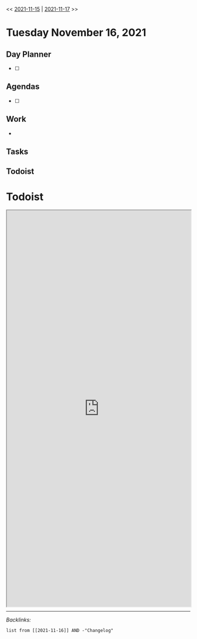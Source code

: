\<\< [2021-11-15](2021-11-15.md) | [2021-11-17](2021-11-17.md) >>

# Tuesday November 16, 2021

## Day Planner

* [ ] 

## Agendas

* [ ] 

## Work

* 

## Tasks

## Todoist

# Todoist

<div style="display: block; position: relative; width: 100%; height: 800px; --aspect-ratio:9/16; padding-bottom: calc(var(--aspect-ratio) * 100%);"><iframe src="https://todoist.com/app/upcoming#" allow="fullscreen" style="position: absolute; top: 0px; left: 0px; height: 100%; width: 100%;"></iframe></div>


---

*Backlinks:*

````dataview
list from [[2021-11-16]] AND -"Changelog"
````
